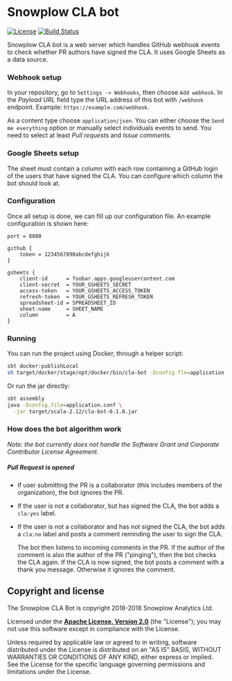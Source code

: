 # Snowplow CLA bot

[![License][license-image]][license]
[![Build Status](https://travis-ci.com/snowplow-incubator/cla-bot.svg?token=rA744zFX5YFUNdyp1U6x&branch=master)](https://travis-ci.com/snowplow-incubator/cla-bot)

Snowplow CLA bot is a web server which handles GitHub webhook events to check whether
PR authors have signed the CLA. It uses Google Sheets as a data source.

### Webhook setup

In your repository, go to `Settings -> Webhooks`, then choose `Add webhook`.
In the *Payload URL* field type the URL address of this bot with `/webhook` endpoint.
Example: `https://example.com/webhook`.

As a content type choose `application/json`. You can either choose the
`Send me everything` option or manually select individuals events to send. You need to
select at least *Pull requests* and *Issue comments*.

### Google Sheets setup

The sheet must contain a column with each row containing a GitHub login of the users 
that have signed the CLA. You can configure which column the bot should look at.

### Configuration

Once all setup is done, we can fill up our configuration file.
An example configuration is shown here:

```
port = 8080

github {
    token = 1234567890abcdefghijk
}

gsheets {
    client-id      = foobar.apps.googleusercontent.com
    client-secret  = YOUR_GSHEETS_SECRET
    access-token   = YOUR_GSHEETS_ACCESS_TOKEN
    refresh-token  = YOUR_GSHEETS_REFRESH_TOKEN
    spreadsheet-id = SPREADSHEET_ID
    sheet-name     = SHEET_NAME
    column         = A
}
```

### Running

You can run the project using Docker, through a helper script:
```bash
sbt docker:publishLocal
sh target/docker/stage/opt/docker/bin/cla-bot -Dconfig.fle=application.conf
```

Or run the jar directly:

```bash
sbt assembly
java -Dconfig.file=application.conf \
  -jar target/scala-2.12/cla-bot-0.1.0.jar
```

### How does the bot algorithm work

*Note: the bot currently does not handle the Software Grant and Corporate Contributor License Agreement.*

##### Pull Request is opened
- If user submitting the PR is a collaborator (this includes members of the organization),
  the bot ignores the PR.
  
- If the user is not a collaborator, but has signed the CLA, the bot adds a `cla:yes` label.

- If the user is not a collaborator and has not signed the CLA, the bot adds a
  `cla:no` label and posts a comment reminding the user to sign the CLA. 
       
  The bot then listens to incoming comments in the PR. If the author of the
  comment is also the author of the PR ("pinging"), then the bot checks the
  CLA again. If the CLA is now signed, the bot posts a comment with a thank you message.
  Otherwise it ignores the comment.


## Copyright and license

The Snowplow CLA Bot is copyright 2018-2018 Snowplow Analytics Ltd.

Licensed under the **[Apache License, Version 2.0][license]** (the "License");
you may not use this software except in compliance with the License.

Unless required by applicable law or agreed to in writing, software
distributed under the License is distributed on an "AS IS" BASIS,
WITHOUT WARRANTIES OR CONDITIONS OF ANY KIND, either express or implied.
See the License for the specific language governing permissions and
limitations under the License.


[license-image]: http://img.shields.io/badge/license-Apache--2-blue.svg?style=flat
[license]: http://www.apache.org/licenses/LICENSE-2.0

[webhooks]: https://developer.github.com/webhooks/
[log4j]: https://docs.oracle.com/cd/E29578_01/webhelp/cas_webcrawler/src/cwcg_config_log4j_file.html
